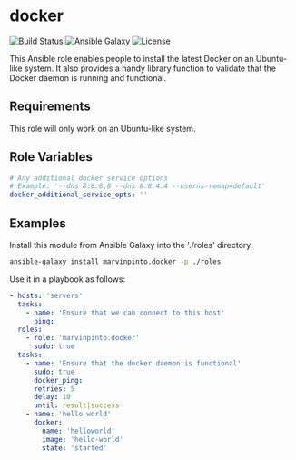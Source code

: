 docker
======

[![Build Status](https://img.shields.io/travis/marvinpinto/ansible-role-docker/master.svg?style=flat-square)](https://travis-ci.org/marvinpinto/ansible-role-docker)
[![Ansible Galaxy](https://img.shields.io/badge/ansible--galaxy-docker-blue.svg?style=flat-square)](https://galaxy.ansible.com/marvinpinto/docker)
[![License](https://img.shields.io/badge/license-MIT-brightgreen.svg?style=flat-square)](LICENSE.txt)


This Ansible role enables people to install the latest Docker on an Ubuntu-like
system. It also provides a handy library function to validate that the Docker
daemon is running and functional.

Requirements
------------

This role will only work on an Ubuntu-like system.

Role Variables
--------------

```yaml
# Any additional docker service options
# Example: '--dns 8.8.8.8 --dns 8.8.4.4 --userns-remap=default'
docker_additional_service_opts: ''
```

Examples
--------

Install this module from Ansible Galaxy into the './roles' directory:
```bash
ansible-galaxy install marvinpinto.docker -p ./roles
```

Use it in a playbook as follows:
```yaml
- hosts: 'servers'
  tasks:
    - name: 'Ensure that we can connect to this host'
      ping:
  roles:
    - role: 'marvinpinto.docker'
      sudo: true
  tasks:
    - name: 'Ensure that the docker daemon is functional'
      sudo: true
      docker_ping:
      retries: 5
      delay: 10
      until: result|success
    - name: 'hello world'
      docker:
        name: 'helloworld'
        image: 'hello-world'
        state: 'started'
```
